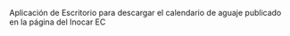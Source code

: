 Aplicación de Escritorio para descargar el calendario de aguaje publicado en la página del Inocar EC
